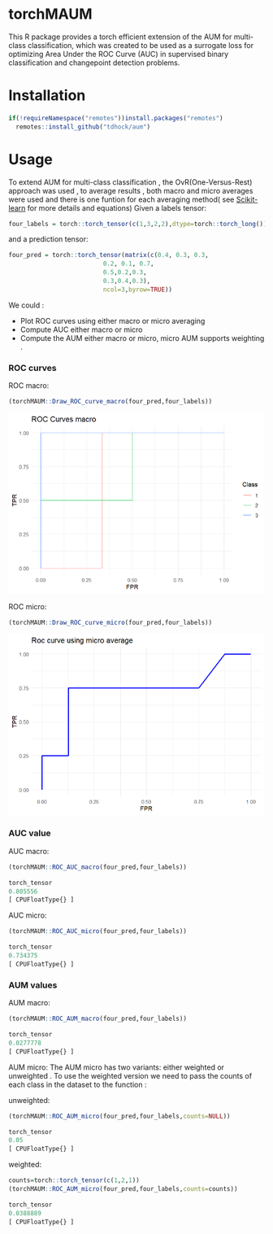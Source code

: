 # torchMAUM
This R package provides a torch efficient extension of the AUM for multi-class classification, which was created to  be used as a surrogate loss for optimizing Area Under the ROC Curve (AUC) in supervised binary classification and changepoint detection problems.
# Installation
```r
if(!requireNamespace("remotes"))install.packages("remotes")
  remotes::install_github("tdhock/aum")
```
# Usage 
To extend AUM for multi-class classification , the OvR(One-Versus-Rest) approach was used , to average results , both macro and micro averages were used and there is one funtion for each averaging method( see [Scikit-learn](https://scikit-learn.org/stable/auto_examples/model_selection/plot_roc.html#) for more details and equations)
Given a  labels tensor:
```r
four_labels = torch::torch_tensor(c(1,3,2,2),dtype=torch::torch_long())
```
and a prediction tensor:
```r
four_pred = torch::torch_tensor(matrix(c(0.4, 0.3, 0.3,
                          0.2, 0.1, 0.7,
                          0.5,0.2,0.3,
                          0.3,0.4,0.3),
                          ncol=3,byrow=TRUE))
```
We could :
- Plot ROC curves using either macro or micro averaging
- Compute AUC either macro or micro
- Compute the AUM either macro or micro, micro AUM supports weighting .
### ROC curves
ROC macro:
```r
(torchMAUM::Draw_ROC_curve_macro(four_pred,four_labels))
```
![MACRO](Example-figs/Macro-average-ROC.png)

ROC micro:
```r
(torchMAUM::Draw_ROC_curve_micro(four_pred,four_labels))
```
![MICRO](Example-figs/Micro-average-ROC.png)
### AUC value
AUC macro:
```r
(torchMAUM::ROC_AUC_macro(four_pred,four_labels))
```
```r
torch_tensor
0.805556
[ CPUFloatType{} ]
```
AUC micro:
```r
(torchMAUM::ROC_AUC_micro(four_pred,four_labels))
```
```r
torch_tensor
0.734375
[ CPUFloatType{} ]
```
### AUM values
AUM macro:
```r
(torchMAUM::ROC_AUM_macro(four_pred,four_labels))
```
```r
torch_tensor
0.0277778
[ CPUFloatType{} ]
```
AUM micro:
The AUM micro has two variants: either weighted or unweighted . To use the weighted version we need to pass the counts of each class in the dataset to the function :

unweighted:
```r
(torchMAUM::ROC_AUM_micro(four_pred,four_labels,counts=NULL))
```
```r
torch_tensor
0.05
[ CPUFloatType{} ]
```
weighted:
```r
counts=torch::torch_tensor(c(1,2,1))
(torchMAUM::ROC_AUM_micro(four_pred,four_labels,counts=counts))
```
```r
torch_tensor
0.0388889
[ CPUFloatType{} ]
```
